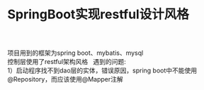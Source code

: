 # SpringBoot实现restful设计风格
###   
项目用到的框架为spring boot、mybatis、mysql   
控制层使用了restful架构风格   
遇到的问题:   
1）启动程序找不到dao层的实体，错误原因，spring boot中不能使用@Repository，而应该使用@Mapper注解
###

